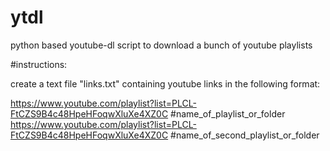 # ytdl
python based youtube-dl script to download a bunch of youtube playlists

#instructions:

create a text file "links.txt" containing youtube links in the following format:

https://www.youtube.com/playlist?list=PLCL-FtCZS9B4c48HpeHFoqwXluXe4XZ0C #name_of_playlist_or_folder
https://www.youtube.com/playlist?list=PLCL-FtCZS9B4c48HpeHFoqwXluXe4XZ0C #name_of_second_playlist_or_folder
